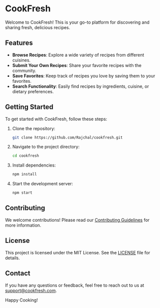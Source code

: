 # CookFresh

Welcome to CookFresh! This is your go-to platform for discovering and sharing fresh, delicious recipes.

## Features

- **Browse Recipes**: Explore a wide variety of recipes from different cuisines.
- **Submit Your Own Recipes**: Share your favorite recipes with the community.
- **Save Favorites**: Keep track of recipes you love by saving them to your favorites.
- **Search Functionality**: Easily find recipes by ingredients, cuisine, or dietary preferences.

## Getting Started

To get started with CookFresh, follow these steps:

1. Clone the repository:
   ```bash
   git clone https://github.com/Rajchal/cookfresh.git
   ```
2. Navigate to the project directory:
   ```bash
   cd cookfresh
   ```
3. Install dependencies:
   ```bash
   npm install
   ```
4. Start the development server:
   ```bash
   npm start
   ```

## Contributing

We welcome contributions! Please read our [Contributing Guidelines](CONTRIBUTING.md) for more information.

## License

This project is licensed under the MIT License. See the [LICENSE](LICENSE) file for details.

## Contact

If you have any questions or feedback, feel free to reach out to us at support@cookfresh.com.

Happy Cooking!
